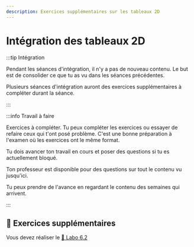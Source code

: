 ```yaml
---
description: Exercices supplémentaires sur les tableaux 2D
---
```


# Intégration des tableaux 2D


<Row>

<Column>

:::tip Intégration

Pendant les séances d'intégration, il n'y a pas de nouveau contenu. Le but est de consolider ce que tu as vu dans les séances précédentes.

Plusieurs séances d'intégration auront des exercices supplémentaires à compléter durant la séance.

:::

</Column>

<Column>

:::info Travail à faire

Exercices à compléter. Tu peux compléter les exercices ou essayer de refaire ceux qui t'ont posé problème. C'est une bonne préparation à l'examen où les exercices ont le même format.

Tu dois avancer ton travail en cours et poser des questions si tu es actuellement bloqué.

Ton professeur est disponible pour des questions sur tout le contenu vu jusqu'ici.

Tu peux prendre de l'avance en regardant le contenu des semaines qui arrivent.

:::

</Column>

</Row>

## 💪 Exercices supplémentaires

Vous devez réaliser le [🧪 Labo 6.2](/laboratoire/laboratoire6.2B)

